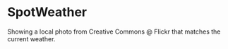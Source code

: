SpotWeather
===========

Showing a local photo from Creative Commons @ Flickr that matches the current weather.
